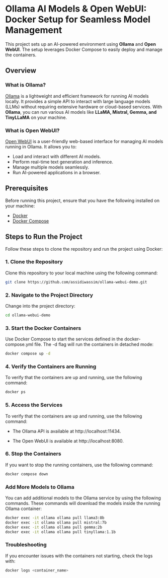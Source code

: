 # Ollama AI Models & Open WebUI: Docker Setup for Seamless Model Management

This project sets up an AI-powered environment using **Ollama** and **Open WebUI**. The setup leverages Docker Compose to easily deploy and manage the containers.

## Overview

### What is Ollama?

[Ollama](https://ollama.com) is a lightweight and efficient framework for running AI models locally. It provides a simple API to interact with large language models (LLMs) without requiring extensive hardware or cloud-based services. With **Ollama**, you can run various AI models like **LLaMA, Mistral, Gemma, and TinyLLaMA** on your machine.

### What is Open WebUI?

[Open WebUI](https://github.com/open-webui/open-webui) is a user-friendly web-based interface for managing AI models running in Ollama. It allows you to:
- Load and interact with different AI models.
- Perform real-time text generation and inference.
- Manage multiple models seamlessly.
- Run AI-powered applications in a browser.


## Prerequisites

Before running this project, ensure that you have the following installed on your machine:

- [Docker](https://www.docker.com/get-started)
- [Docker Compose](https://docs.docker.com/compose/install/)

## Steps to Run the Project

Follow these steps to clone the repository and run the project using Docker:

### 1. Clone the Repository

Clone this repository to your local machine using the following command:

```bash
git clone https://github.com/assidiwassim/ollama-webui-demo.git
```

### 2. Navigate to the Project Directory
Change into the project directory:

```bash
cd ollama-webui-demo
```

### 3. Start the Docker Containers
Use Docker Compose to start the services defined in the docker-compose.yml file. The -d flag will run the containers in detached mode:

```bash
docker compose up -d
```

### 4. Verify the Containers are Running
To verify that the containers are up and running, use the following command:

```bash
docker ps
```

### 5. Access the Services
To verify that the containers are up and running, use the following command:

- The Ollama API is available at http://localhost:11434.

- The Open WebUI is available at http://localhost:8080.


### 6. Stop the Containers
If you want to stop the running containers, use the following command:

```bash
docker compose down
```

### Add More Models to Ollama
You can add additional models to the Ollama service by using the following commands. These commands will download the models inside the running Ollama container:

```bash
docker exec -it ollama ollama pull llama3:8b   
docker exec -it ollama ollama pull mistral:7b  
docker exec -it ollama ollama pull gemma:2b    
docker exec -it ollama ollama pull tinyllama:1.1b   
```

### Troubleshooting
If you encounter issues with the containers not starting, check the logs with:


```bash
docker logs <container_name>

```


